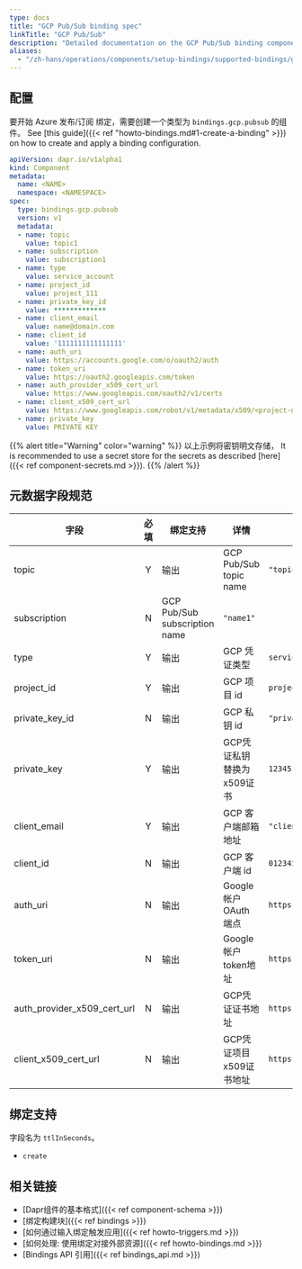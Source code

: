 ```yaml
---
type: docs
title: "GCP Pub/Sub binding spec"
linkTitle: "GCP Pub/Sub"
description: "Detailed documentation on the GCP Pub/Sub binding component"
aliases:
  - "/zh-hans/operations/components/setup-bindings/supported-bindings/gcppubsub/"
---
```


## 配置

要开始 Azure 发布/订阅 绑定，需要创建一个类型为 `bindings.gcp.pubsub` 的组件。 See [this guide]({{< ref "howto-bindings.md#1-create-a-binding" >}}) on how to create and apply a binding configuration.


```yaml
apiVersion: dapr.io/v1alpha1
kind: Component
metadata:
  name: <NAME>
  namespace: <NAMESPACE>
spec:
  type: bindings.gcp.pubsub
  version: v1
  metadata:
  - name: topic
    value: topic1
  - name: subscription
    value: subscription1
  - name: type
    value: service_account
  - name: project_id
    value: project_111
  - name: private_key_id
    value: *************
  - name: client_email
    value: name@domain.com
  - name: client_id
    value: '1111111111111111'
  - name: auth_uri
    value: https://accounts.google.com/o/oauth2/auth
  - name: token_uri
    value: https://oauth2.googleapis.com/token
  - name: auth_provider_x509_cert_url
    value: https://www.googleapis.com/oauth2/v1/certs
  - name: client_x509_cert_url
    value: https://www.googleapis.com/robot/v1/metadata/x509/<project-name>.iam.gserviceaccount.com
  - name: private_key
    value: PRIVATE KEY
```
{{% alert title="Warning" color="warning" %}}
以上示例将密钥明文存储， It is recommended to use a secret store for the secrets as described [here]({{< ref component-secrets.md >}}).
{{% /alert %}}

## 元数据字段规范

| 字段                              | 必填 | 绑定支持                          | 详情                     | Example                                                                                          |
| ------------------------------- |:--:| ----------------------------- | ---------------------- | ------------------------------------------------------------------------------------------------ |
| topic                           | Y  | 输出                            | GCP Pub/Sub topic name | `"topic1"`                                                                                       |
| subscription                    | N  | GCP Pub/Sub subscription name | `"name1"`              |                                                                                                  |
| type                            | Y  | 输出                            | GCP 凭证类型               | `service_account`                                                                                |
| project_id                      | Y  | 输出                            | GCP 项目 id              | `project_id`                                                                                     |
| private_key_id                | N  | 输出                            | GCP 私钥 id              | `"privateKeyId"`                                                                                 |
| private_key                     | Y  | 输出                            | GCP凭证私钥 替换为x509证书      | `12345-12345`                                                                                    |
| client_email                    | Y  | 输出                            | GCP 客户端邮箱地址            | `"client@email.com"`                                                                             |
| client_id                       | N  | 输出                            | GCP 客户端 id             | `0123456789-0123456789`                                                                          |
| auth_uri                        | N  | 输出                            | Google帐户 OAuth 端点      | `https://accounts.google.com/o/oauth2/auth`                                                      |
| token_uri                       | N  | 输出                            | Google帐户token地址        | `https://oauth2.googleapis.com/token`                                                            |
| auth_provider_x509_cert_url | N  | 输出                            | GCP凭证证书地址              | `https://www.googleapis.com/oauth2/v1/certs`                                                     |
| client_x509_cert_url          | N  | 输出                            | GCP凭证项目x509证书地址        | `https://www.googleapis.com/robot/v1/metadata/x509/<PROJECT_NAME>.iam.gserviceaccount.com` |

## 绑定支持

字段名为 `ttlInSeconds`。

- `create`

## 相关链接

- [Dapr组件的基本格式]({{< ref component-schema >}})
- [绑定构建块]({{< ref bindings >}})
- [如何通过输入绑定触发应用]({{< ref howto-triggers.md >}})
- [如何处理: 使用绑定对接外部资源]({{< ref howto-bindings.md >}})
- [Bindings API 引用]({{< ref bindings_api.md >}})
